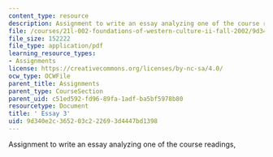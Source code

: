 ```yaml
---
content_type: resource
description: Assignment to write an essay analyzing one of the course readings,
file: /courses/21l-002-foundations-of-western-culture-ii-fall-2002/9d340e2c365203c222693d4447bd1398_essay3.pdf
file_size: 152222
file_type: application/pdf
learning_resource_types:
- Assignments
license: https://creativecommons.org/licenses/by-nc-sa/4.0/
ocw_type: OCWFile
parent_title: Assignments
parent_type: CourseSection
parent_uid: c51ed592-fd96-89fa-1adf-ba5bf5978b80
resourcetype: Document
title: ' Essay 3'
uid: 9d340e2c-3652-03c2-2269-3d4447bd1398
---
```

Assignment to write an essay analyzing one of the course readings,